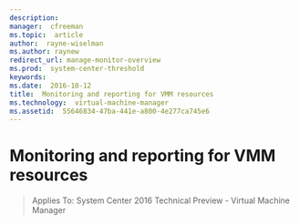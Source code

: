 ```yaml
---
description:  
manager:  cfreeman
ms.topic:  article
author:  rayne-wiselman
ms.author: raynew
redirect_url: manage-monitor-overview
ms.prod:  system-center-threshold
keywords:  
ms.date:  2016-10-12
title:  Monitoring and reporting for VMM resources
ms.technology:  virtual-machine-manager
ms.assetid:  55646834-47ba-441e-a800-4e277ca745e6
---
```


# Monitoring and reporting for VMM resources

>Applies To: System Center 2016 Technical Preview - Virtual Machine Manager
